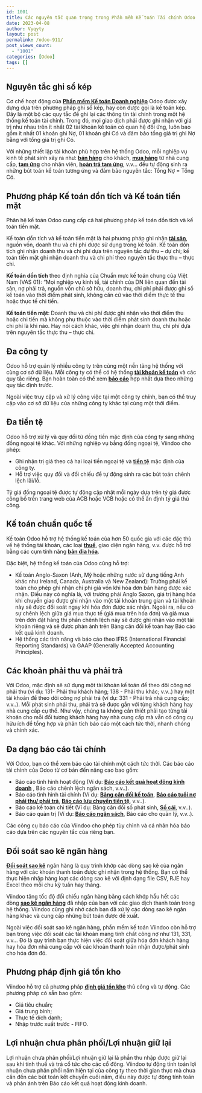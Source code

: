 ```yaml
---
id: 1001
title: Các nguyên tắc quan trọng trong Phần mềm Kế toán Tài chính Odoo
date: 2023-04-08
author: Vyqyty
layout: post
permalink: /odoo-911/
post_views_count:
  - "1001"
categories: [Odoo]
tags: []
---
```


## **Nguyên tắc ghi sổ kép**
Cơ chế hoạt động của [**Phần mềm Kế toán Doanh nghiệp**](https://viindoo.com/vi/intro/accounting) Odoo được xây dựng dựa trên phương pháp ghi sổ kép, hay còn được gọi là kế toán kép. Đây là một bộ các quy tắc để ghi lại các thông tin tài chính trong một hệ thống kế toán tài chính. Trong đó, mọi giao dịch phải được ghi nhận với giá trị như nhau trên ít nhất 02 tài khoản kế toán có quan hệ đối ứng, luôn bao gồm ít nhất 01 khoản ghi Nợ, 01 khoản ghi Có và đảm bảo tổng giá trị ghi Nợ bằng với tổng giá trị ghi Có.

Với những thiết lập tài khoản phù hợp trên hệ thống Odoo, mỗi nghiệp vụ kinh tế phát sinh xảy ra như: [**bán hàng**](https://viindoo.com/documentation/15.0/vi/applications/sales/sales/overview/introduction-of-sales-in-viindoo.html) cho khách, [**mua hàng**](https://viindoo.com/documentation/15.0/vi/applications/supply-chain/purchase/overview/getting-started.html) từ nhà cung cấp, [**tạm ứng**](https://viindoo.com/documentation/15.0/vi/applications/finance/employee-advance/getting-started.html) cho nhân viên, [**hoàn trả tạm ứng**](https://viindoo.com/documentation/15.0/vi/applications/finance/employee-advance/employee-advance-reconcile.html), v.v... đều tự động sinh ra những bút toán kế toán tương ứng và đảm bảo nguyên tắc: Tổng Nợ = Tổng Có.
## **Phương pháp Kế toán dồn tích và Kế toán tiền mặt**
Phân hệ kế toán Odoo cung cấp cả hai phương pháp kế toán dồn tích và kế toán tiền mặt.

Kế toán dồn tích và kế toán tiền mặt là hai phương pháp ghi nhận [**tài sản**](https://viindoo.com/documentation/15.0/vi/applications/finance/accounting-and-invoicing/assets/accounting-rules-and-depreciation-methods-for-asset.html), nguồn vốn, doanh thu và chi phí được sử dụng trong kế toán. Kế toán dồn tích ghi nhận doanh thu và chi phí dựa trên nguyên tắc dự thu – dự chi; kế toán tiền mặt ghi nhận doanh thu và chi phí theo nguyên tắc thực thu – thực chi.

**Kế toán dồn tích** theo định nghĩa của Chuẩn mực kế toán chung của Việt Nam (VAS 01): “Mọi nghiệp vụ kinh tế, tài chính của DN liên quan đến tài sản, nợ phải trả, nguồn vốn chủ sở hữu, doanh thu, chi phí phải được ghi sổ kế toán vào thời điểm phát sinh, không căn cứ vào thời điểm thực tế thu hoặc thực tế chi tiền.

**Kế toán tiền mặt**: Doanh thu và chi phí được ghi nhận vào thời điểm thu hoặc chi tiền mà không phụ thuộc vào thời điểm phát sinh doanh thu hoặc chi phí là khi nào. Hay nói cách khác, việc ghi nhận doanh thu, chi phí dựa trên nguyên tắc thực thu – thực chi.
## **Đa công ty**
Odoo hỗ trợ quản lý nhiều công ty trên cùng một nền tảng hệ thống với cùng cơ sở dữ liệu. Mỗi công ty có thể có hệ thống [**tài khoản kế toán**](https://viindoo.com/documentation/15.0/vi/applications/finance/accounting-and-invoicing/overview/chart-of-accounts.html) và các quy tắc riêng. Bạn hoàn toàn có thể xem [**báo cáo**](https://viindoo.com/documentation/15.0/vi/applications/finance/accounting-and-invoicing/reporting/reports/accounting-data-analysis-report.html) hợp nhất dựa theo những quy tắc định trước.

Ngoài việc truy cập và xử lý công việc tại một công ty chính, bạn có thể truy cập vào cơ sở dữ liệu của những công ty khác tại cùng một thời điểm.
## **Đa tiền tệ**
Odoo hỗ trợ xử lý và quy đổi từ đồng tiền mặc định của công ty sang những đồng ngoại tệ khác. Với những nghiệp vụ bằng đồng ngoại tệ, Viindoo cho phép:

- Ghi nhận trị giá theo cả hai loại tiền ngoại tệ và [**tiền tệ**](https://viindoo.com/documentation/15.0/vi/applications/finance/accounting-and-invoicing/multi-currencies/how-to-configure-a-multi-currencies-system.html) mặc định của công ty.
- Hỗ trợ việc quy đổi và đối chiếu để tự động sinh ra các bút toán chênh lệch lãi/lỗ.

Tỷ giá đồng ngoại tệ được tự động cập nhật mỗi ngày dựa trên tỷ giá được công bố trên trang web của ACB hoặc VCB hoặc có thể ấn định tỷ giá thủ công.
## **Kế toán chuẩn quốc tế**
Kế toán Odoo hỗ trợ hệ thống kế toán của hơn 50 quốc gia với các đặc thù về hệ thống tài khoản, các loại [**thuế**](https://viindoo.com/documentation/15.0/vi/applications/finance/accounting-and-invoicing/taxation/taxes-and-tax-rule-configuration.html), giao diện ngân hàng, v.v. được hỗ trợ bằng các cụm tính năng [**bản địa hóa**](https://viindoo.com/documentation/15.0/vi/applications/finance/accounting-and-invoicing/fiscal-localizations/fiscal-localizations-packages.html).

Đặc biệt, hệ thống kế toán của Odoo cũng hỗ trợ:

- Kế toán Anglo-Saxon (Anh, Mỹ hoặc những nước sử dụng tiếng Anh khác như Ireland, Canada, Australia và New Zealand): Trường phái kế toán cho phép ghi nhận chi phí giá vốn khi hóa đơn bán hàng được xác nhận. Điều này có nghĩa là, với trường phái Anglo Saxon, giá trị hàng hóa khi chuyển giao được ghi nhận vào một tài khoản trung gian và tài khoản này sẽ được đối soát ngay khi hóa đơn được xác nhận. Ngoài ra, nếu có sự chênh lệch giữa giá mua thực tế (giá mua trên hóa đơn) và giá mua trên đơn đặt hàng thì phần chênh lệch này sẽ được ghi nhận vào một tài khoản riêng và sẽ được phản ánh trên Bảng cân đối kế toán hay Báo cáo kết quả kinh doanh.
- Hệ thống các tính năng và báo cáo theo IFRS (International Financial Reporting Standards) và GAAP (Generally Accepted Accounting Principles).
## **Các khoản phải thu và phải trả**
Với Odoo, mặc định sẽ sử dụng một tài khoản kế toán để theo dõi công nợ phải thu (ví dụ: 131- Phải thu khách hàng; 138 - Phải thu khác; v.v..) hay một tài khoản để theo dõi công nợ phải trả (ví dụ: 331 - Phải trả nhà cung cấp; v.v..). Mỗi phát sinh phải thu, phải trả sẽ được gắn với từng khách hàng hay nhà cung cấp cụ thể. Như vậy, chúng ta không cần thiết phải tạo từng tài khoản cho mỗi đối tượng khách hàng hay nhà cung cấp mà vẫn có công cụ hữu ích để tổng hợp và phân tích báo cáo một cách tức thời, nhanh chóng và chính xác.
## **Đa dạng báo cáo tài chính**
Với Odoo, bạn có thể xem báo cáo tài chính một cách tức thời. Các báo cáo tài chính của Odoo từ cơ bản đến nâng cao bao gồm:

- Báo cáo tình hình hoạt động (Ví dụ: [**Báo cáo kết quả hoạt động kinh doanh**](https://viindoo.com/documentation/15.0/vi/applications/finance/accounting-and-invoicing/reporting/reports/reports-according-to-vietnam-accounting-standard.html#profit-and-loss-b02-dn) , Báo cáo chênh lệch ngân sách, v.v..).
- Báo cáo tình hình tài chính (Ví dụ: [**Bảng cân đối kế toán**](https://viindoo.com/documentation/15.0/vi/applications/finance/accounting-and-invoicing/reporting/reports/reports-according-to-vietnam-accounting-standard.html#balance-sheet-b01-dn), [**Báo cáo tuổi nợ phải thu/ phải trả**](https://viindoo.com/documentation/15.0/vi/applications/finance/accounting-and-invoicing/reporting/reports/accounting-data-analysis-report.html#aged-payable-receivable-reports), [**Báo cáo lưu chuyển tiền tệ**](https://viindoo.com/documentation/15.0/vi/applications/finance/accounting-and-invoicing/reporting/reports/reports-according-to-vietnam-accounting-standard.html#cash-flow-statement-b03-dn), v.v..).
- Báo cáo kế toán chi tiết (Ví dụ: Bảng cân đối số phát sinh, [**Sổ cái**](https://viindoo.com/documentation/15.0/vi/applications/finance/accounting-and-invoicing/reporting/reports/accounting-data-analysis-report.html#general-ledger), v.v..).
- Báo cáo quản trị (Ví dụ: [**Báo cáo ngân sách**](https://viindoo.com/documentation/15.0/vi/applications/finance/accounting-and-invoicing/analytic/budget-management.html), Báo cáo cho quản lý, v.v..).

Các công cụ báo cáo của Viindoo cho phép tùy chỉnh và cá nhân hóa báo cáo dựa trên các nguyên tắc của riêng bạn.
## **Đối soát sao kê ngân hàng**
[**Đối soát sao kê**](https://viindoo.com/documentation/15.0/vi/applications/finance/accounting-and-invoicing/bank-cash/bank-reconciliation/steps-in-the-bank-reconciliation-process.html) ngân hàng là quy trình khớp các dòng sao kê của ngân hàng với các khoản thanh toán được ghi nhận trong hệ thống. Bạn có thể thực hiện nhập hàng loạt các dòng sao kê với định dạng file CSV, RJE hay Excel theo mỗi chu kỳ tuần hay tháng.

Viindoo tăng tốc độ đối chiếu ngân hàng bằng cách khớp hầu hết các dòng [**sao kê ngân hàng**](https://viindoo.com/documentation/15.0/vi/applications/finance/accounting-and-invoicing/bank-cash/bank-reconciliation/manage-bank-statements.html) đã nhập của bạn với các giao dịch thanh toán trong hệ thống. Viindoo cũng ghi nhớ cách bạn đã xử lý các dòng sao kê ngân hàng khác và cung cấp những bút toán được đề xuất.

Ngoài việc đối soát sao kê ngân hàng, phần mềm kế toán Viindoo còn hỗ trợ bạn trong việc đối soát các tài khoản mang tính chất công nợ như 131, 331, v.v... Đó là quy trình bạn thực hiện việc đối soát giữa hóa đơn khách hàng hay hóa đơn nhà cung cấp với các khoản thanh toán nhận được/phát sinh cho hóa đơn đó.
## **Phương pháp định giá tồn kho**
Viindoo hỗ trợ cả phương pháp [**định giá tồn kho**](https://viindoo.com/documentation/15.0/vi/applications/supply-chain/inventory/warehouse-management/inventory-valuation-method/how-the-inventory-valuation-works-in-viindoo.html) thủ công và tự động. Các phương pháp có sẵn bao gồm:

- Giá tiêu chuẩn;
- Giá trung bình;
- Thực tế dích danh;
- Nhập trước xuất trước - FIFO.
## **Lợi nhuận chưa phân phối/Lợi nhuận giữ lại**
Lợi nhuận chưa phân phối/Lợi nhuận giữ lại là phần thu nhập được giữ lại sau khi tính thuế và trả cổ tức cho các cổ đông. Viindoo tự động tính toán lợi nhuận chưa phân phối năm hiện tại của công ty theo thời gian thực mà chưa cần đến các bút toán kết chuyển cuối năm, điều này được tự động tính toán và phản ánh trên Báo cáo kết quả hoạt động kinh doanh.

